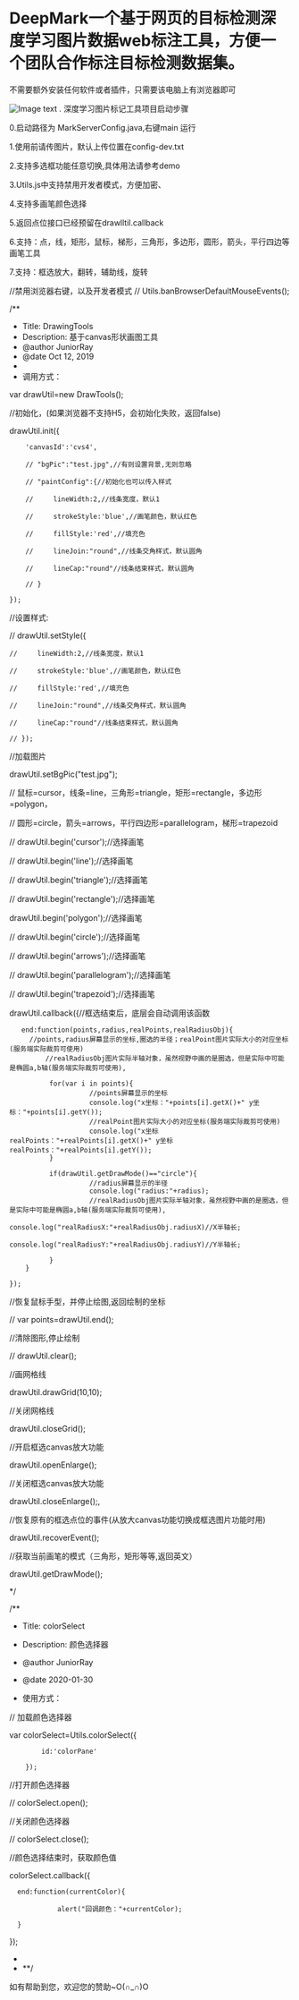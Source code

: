 ﻿# DeepMark一个基于网页的目标检测深度学习图片数据web标注工具，方便一个团队合作标注目标检测数据集。
不需要额外安装任何软件或者插件，只需要该电脑上有浏览器即可

![Image text](https://github.com/JuniorRay/DeepMark/blob/master/%E4%BD%BF%E7%94%A8%E8%AF%B4%E6%98%8E.png?raw=true)
.
深度学习图片标记工具项目启动步骤

0.启动路径为 MarkServerConfig.java,右键main 运行

1.使用前请传图片，默认上传位置在config-dev.txt

2.支持多选框功能任意切换,具体用法请参考demo

3.Utils.js中支持禁用开发者模式，方便加密、

4.支持多画笔颜色选择

5.返回点位接口已经预留在drawlltil.callback

6.支持：点，线，矩形，鼠标，梯形，三角形，多边形，圆形，箭头，平行四边等画笔工具

7.支持：框选放大，翻转，辅助线，旋转



//禁用浏览器右键，以及开发者模式
// Utils.banBrowserDefaultMouseEvents();

/**
 * Title: DrawingTools
 * Description: 基于canvas形状画图工具
 * @author JuniorRay
 * @date Oct 12, 2019
 *
 * 调用方式：

 var drawUtil=new DrawTools();
 
 //初始化，(如果浏览器不支持H5，会初始化失败，返回false)
 
 
 drawUtil.init({
 
        'canvasId':'cvs4',
        
        // "bgPic":"test.jpg",//有则设置背景,无则忽略
        
        // "paintConfig":{//初始化也可以传入样式
        
        //     lineWidth:2,//线条宽度，默认1
        
        //     strokeStyle:'blue',//画笔颜色，默认红色
        
        //     fillStyle:'red',//填充色
        
        //     lineJoin:"round",//线条交角样式，默认圆角
        
        //     lineCap:"round"//线条结束样式，默认圆角
        
        // }
        
    });
    
 //设置样式:
 
 // drawUtil.setStyle({
 
    //     lineWidth:2,//线条宽度，默认1
    
    //     strokeStyle:'blue',//画笔颜色，默认红色
    
    //     fillStyle:'red',//填充色
    
    //     lineJoin:"round",//线条交角样式，默认圆角
    
    //     lineCap:"round"//线条结束样式，默认圆角
    
    // });
    
 //加载图片
 
 drawUtil.setBgPic("test.jpg");
 

 // 鼠标=cursor，线条=line，三角形=triangle，矩形=rectangle，多边形=polygon，
 
 // 圆形=circle，箭头=arrows，平行四边形=parallelogram，梯形=trapezoid
 
 // drawUtil.begin('cursor');//选择画笔
 

 // drawUtil.begin('line');//选择画笔
 
 // drawUtil.begin('triangle');//选择画笔
 
 // drawUtil.begin('rectangle');//选择画笔
 
 drawUtil.begin('polygon');//选择画笔
 
 // drawUtil.begin('circle');//选择画笔
 
 // drawUtil.begin('arrows');//选择画笔
 
 // drawUtil.begin('parallelogram');//选择画笔
 
 // drawUtil.begin('trapezoid');//选择画笔
 

 drawUtil.callback({//框选结束后，底层会自动调用该函数
 
       end:function(points,radius,realPoints,realRadiusObj){
	     //points,radius屏幕显示的坐标,圈选的半径；realPoint图片实际大小的对应坐标(服务端实际裁剪可使用)
             //realRadiusObj图片实际半轴对象，虽然视野中画的是圈选，但是实际中可能是椭圆a,b轴(服务端实际裁剪可使用),
            
              for(var i in points){
                        //points屏幕显示的坐标
                        console.log("x坐标："+points[i].getX()+" y坐标："+points[i].getY());
                        //realPoint图片实际大小的对应坐标(服务端实际裁剪可使用)
                        console.log("x坐标realPoints："+realPoints[i].getX()+" y坐标realPoints："+realPoints[i].getY());
              }

              if(drawUtil.getDrawMode()=="circle"){
                        //radius屏幕显示的半径
                        console.log("radius:"+radius);
                        //realRadiusObj图片实际半轴对象，虽然视野中画的是圈选，但是实际中可能是椭圆a,b轴(服务端实际裁剪可使用),
                        console.log("realRadiusX:"+realRadiusObj.radiusX)//X半轴长;
                        console.log("realRadiusY:"+realRadiusObj.radiusY)//Y半轴长;

              }
        }
        
    });
    
 //恢复鼠标手型，并停止绘图,返回绘制的坐标
 
 //  var points=drawUtil.end();
 
 //清除图形,停止绘制
 
 //  drawUtil.clear();
 

 //画网格线
 
 drawUtil.drawGrid(10,10);
 

 //关闭网格线
 
 drawUtil.closeGrid();
 
 //开启框选canvas放大功能
 
 drawUtil.openEnlarge();
 
 //关闭框选canvas放大功能
 
 drawUtil.closeEnlarge();,
 
 //恢复原有的框选点位的事件(从放大canvas功能切换成框选图片功能时用)
 
 drawUtil.recoverEvent();
 


 //获取当前画笔的模式（三角形，矩形等等,返回英文）
 
 drawUtil.getDrawMode();
 

 */
 

/**
 * Title: colorSelect
 
 * Description: 颜色选择器
 
 * @author JuniorRay
 
 * @date  2020-01-30
 
 * 使用方式：
 
 // 加载颜色选择器
 
 var colorSelect=Utils.colorSelect({
 
            id:'colorPane'
            
        });
        
 //打开颜色选择器
 
 // colorSelect.open();
 
 //关闭颜色选择器
 
 // colorSelect.close();
 
 //颜色选择结束时，获取颜色值
 
 colorSelect.callback({
 
      end:function(currentColor){
      
                alert("回调颜色："+currentColor);
                
      }
      
  });
  
 *
 * **/







如有帮助到您，欢迎您的赞助~O(∩_∩)O
